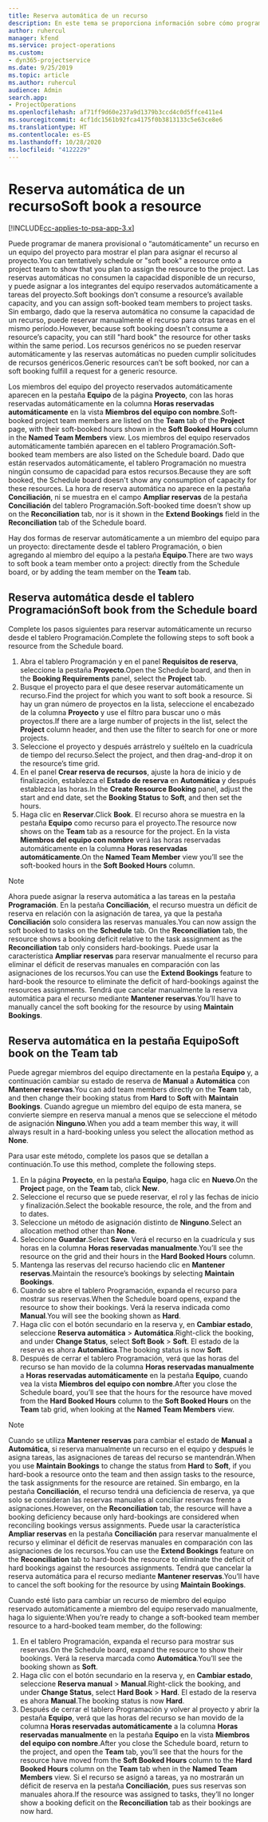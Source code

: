 ```yaml
---
title: Reserva automática de un recurso
description: En este tema se proporciona información sobre cómo programar de manera provisional o reservar automáticamente miembros de equipo de un proyecto.
author: ruhercul
manager: kfend
ms.service: project-operations
ms.custom:
- dyn365-projectservice
ms.date: 9/25/2019
ms.topic: article
ms.author: ruhercul
audience: Admin
search.app:
- ProjectOperations
ms.openlocfilehash: af71ff9d60e237a9d1379b3ccd4c0d5ffce411e4
ms.sourcegitcommit: 4cf1dc1561b92fca4175f0b3813133c5e63ce8e6
ms.translationtype: HT
ms.contentlocale: es-ES
ms.lasthandoff: 10/28/2020
ms.locfileid: "4122229"
---
```

# <a name="soft-book-a-resource"></a><span data-ttu-id="69fc0-103">Reserva automática de un recurso</span><span class="sxs-lookup"><span data-stu-id="69fc0-103">Soft book a resource</span></span>

[!INCLUDE[cc-applies-to-psa-app-3.x](../includes/cc-applies-to-psa-app-3x.md)]

<span data-ttu-id="69fc0-104">Puede programar de manera provisional o “automáticamente” un recurso en un equipo del proyecto para mostrar el plan para asignar el recurso al proyecto.</span><span class="sxs-lookup"><span data-stu-id="69fc0-104">You can tentatively schedule or "soft book" a resource onto a project team to show that you plan to assign the resource to the project.</span></span> <span data-ttu-id="69fc0-105">Las reservas automáticas no consumen la capacidad disponible de un recurso, y puede asignar a los integrantes del equipo reservados automáticamente a tareas del proyecto.</span><span class="sxs-lookup"><span data-stu-id="69fc0-105">Soft bookings don’t consume a resource’s available capacity, and you can assign soft-booked team members to project tasks.</span></span> <span data-ttu-id="69fc0-106">Sin embargo, dado que la reserva automática no consume la capacidad de un recurso, puede reservar manualmente el recurso para otras tareas en el mismo período.</span><span class="sxs-lookup"><span data-stu-id="69fc0-106">However, because soft booking doesn’t consume a resource’s capacity, you can still "hard book" the resource for other tasks within the same period.</span></span> <span data-ttu-id="69fc0-107">Los recursos genéricos no se pueden reservar automáticamente y las reservas automáticas no pueden cumplir solicitudes de recursos genéricos.</span><span class="sxs-lookup"><span data-stu-id="69fc0-107">Generic resources can’t be soft booked, nor can a soft booking fulfill a request for a generic resource.</span></span>

<span data-ttu-id="69fc0-108">Los miembros del equipo del proyecto reservados automáticamente aparecen en la pestaña **Equipo** de la página **Proyecto**, con las horas reservadas automáticamente en la columna **Horas reservadas automáticamente** en la vista **Miembros del equipo con nombre**.</span><span class="sxs-lookup"><span data-stu-id="69fc0-108">Soft-booked project team members are listed on the **Team** tab of the **Project** page, with their soft-booked hours shown in the **Soft Booked Hours** column in the **Named Team Members** view.</span></span> <span data-ttu-id="69fc0-109">Los miembros del equipo reservados automáticamente también aparecen en el tablero Programación.</span><span class="sxs-lookup"><span data-stu-id="69fc0-109">Soft-booked team members are also listed on the Schedule board.</span></span> <span data-ttu-id="69fc0-110">Dado que están reservados automáticamente, el tablero Programación no muestra ningún consumo de capacidad para estos recursos.</span><span class="sxs-lookup"><span data-stu-id="69fc0-110">Because they are soft booked, the Schedule board doesn't show any consumption of capacity for these resources.</span></span> <span data-ttu-id="69fc0-111">La hora de reserva automática no aparece en la pestaña **Conciliación**, ni se muestra en el campo **Ampliar reservas** de la pestaña **Conciliación** del tablero Programación.</span><span class="sxs-lookup"><span data-stu-id="69fc0-111">Soft-booked time doesn’t show up on the **Reconciliation** tab, nor is it shown in the **Extend Bookings** field in the **Reconciliation** tab of the Schedule board.</span></span> 

<span data-ttu-id="69fc0-112">Hay dos formas de reservar automáticamente a un miembro del equipo para un proyecto: directamente desde el tablero Programación, o bien agregando al miembro del equipo a la pestaña **Equipo**.</span><span class="sxs-lookup"><span data-stu-id="69fc0-112">There are two ways to soft book a team member onto a project: directly from the Schedule board, or by adding the team member on the **Team** tab.</span></span> 

## <a name="soft-book-from-the-schedule-board"></a><span data-ttu-id="69fc0-113">Reserva automática desde el tablero Programación</span><span class="sxs-lookup"><span data-stu-id="69fc0-113">Soft book from the Schedule board</span></span>
<span data-ttu-id="69fc0-114">Complete los pasos siguientes para reservar automáticamente un recurso desde el tablero Programación.</span><span class="sxs-lookup"><span data-stu-id="69fc0-114">Complete the following steps to soft book a resource from the Schedule board.</span></span> 

1. <span data-ttu-id="69fc0-115">Abra el tablero Programación y en el panel **Requisitos de reserva**, seleccione la pestaña **Proyecto**.</span><span class="sxs-lookup"><span data-stu-id="69fc0-115">Open the Schedule board, and then in the **Booking Requirements** panel, select the **Project** tab.</span></span>
2. <span data-ttu-id="69fc0-116">Busque el proyecto para el que desee reservar automáticamente un recurso.</span><span class="sxs-lookup"><span data-stu-id="69fc0-116">Find the project for which you want to soft book a resource.</span></span> <span data-ttu-id="69fc0-117">Si hay un gran número de proyectos en la lista, seleccione el encabezado de la columna **Proyecto** y use el filtro para buscar uno o más proyectos.</span><span class="sxs-lookup"><span data-stu-id="69fc0-117">If there are a large number of projects in the list, select the **Project** column header, and then use the filter to search for one or more projects.</span></span>
3. <span data-ttu-id="69fc0-118">Seleccione el proyecto y después arrástrelo y suéltelo en la cuadrícula de tiempo del recurso.</span><span class="sxs-lookup"><span data-stu-id="69fc0-118">Select the project, and then drag-and-drop it on the resource’s time grid.</span></span>
5. <span data-ttu-id="69fc0-119">En el panel **Crear reserva de recursos**, ajuste la hora de inicio y de finalización, establezca el **Estado de reserva** en **Automática** y después establezca las horas.</span><span class="sxs-lookup"><span data-stu-id="69fc0-119">In the **Create Resource Booking** panel, adjust the start and end date, set the **Booking Status** to **Soft**, and then set the hours.</span></span> 
6. <span data-ttu-id="69fc0-120">Haga clic en **Reservar**.</span><span class="sxs-lookup"><span data-stu-id="69fc0-120">Click **Book**.</span></span> <span data-ttu-id="69fc0-121">El recurso ahora se muestra en la pestaña **Equipo** como recurso para el proyecto.</span><span class="sxs-lookup"><span data-stu-id="69fc0-121">The resource now shows on the **Team** tab as a resource for the project.</span></span> <span data-ttu-id="69fc0-122">En la vista **Miembros del equipo con nombre** verá las horas reservadas automáticamente en la columna **Horas reservadas automáticamente**.</span><span class="sxs-lookup"><span data-stu-id="69fc0-122">On the **Named Team Member** view you’ll see the soft-booked hours in the **Soft Booked Hours** column.</span></span>

> [!NOTE]
> <span data-ttu-id="69fc0-123">Ahora puede asignar la reserva automática a las tareas en la pestaña **Programación**. En la pestaña **Conciliación**, el recurso muestra un déficit de reserva en relación con la asignación de tarea, ya que la pestaña **Conciliación** solo considera las reservas manuales.</span><span class="sxs-lookup"><span data-stu-id="69fc0-123">You can now assign the soft booked to tasks on the **Schedule** tab. On the **Reconciliation** tab, the resource shows a booking deficit relative to the task assignment as the **Reconciliation** tab only considers hard-bookings.</span></span> <span data-ttu-id="69fc0-124">Puede usar la característica **Ampliar reservas** para reservar manualmente el recurso para eliminar el déficit de reservas manuales en comparación con las asignaciones de los recursos.</span><span class="sxs-lookup"><span data-stu-id="69fc0-124">You can use the **Extend Bookings** feature to hard-book the resource to eliminate the deficit of hard-bookings against the resources assignments.</span></span> <span data-ttu-id="69fc0-125">Tendrá que cancelar manualmente la reserva automática para el recurso mediante **Mantener reservas**.</span><span class="sxs-lookup"><span data-stu-id="69fc0-125">You’ll have to manually cancel the soft booking for the resource by using **Maintain Bookings**.</span></span>

## <a name="soft-book-on-the-team-tab"></a><span data-ttu-id="69fc0-126">Reserva automática en la pestaña Equipo</span><span class="sxs-lookup"><span data-stu-id="69fc0-126">Soft book on the Team tab</span></span>

<span data-ttu-id="69fc0-127">Puede agregar miembros del equipo directamente en la pestaña **Equipo** y, a continuación cambiar su estado de reserva de **Manual** a **Automática** con **Mantener reservas**.</span><span class="sxs-lookup"><span data-stu-id="69fc0-127">You can add team members directly on the **Team** tab, and then change their booking status from **Hard** to **Soft** with **Maintain Bookings**.</span></span> <span data-ttu-id="69fc0-128">Cuando agregue un miembro del equipo de esta manera, se convierte siempre en reserva manual a menos que se seleccione el método de asignación **Ninguno**.</span><span class="sxs-lookup"><span data-stu-id="69fc0-128">When you add a team member this way, it will always result in a hard-booking unless you select the allocation method as **None**.</span></span>

<span data-ttu-id="69fc0-129">Para usar este método, complete los pasos que se detallan a continuación.</span><span class="sxs-lookup"><span data-stu-id="69fc0-129">To use this method, complete the following steps.</span></span>

1. <span data-ttu-id="69fc0-130">En la página **Proyecto**, en la pestaña **Equipo**, haga clic en **Nuevo**.</span><span class="sxs-lookup"><span data-stu-id="69fc0-130">On the **Project** page, on the **Team** tab, click **New**.</span></span>
2. <span data-ttu-id="69fc0-131">Seleccione el recurso que se puede reservar, el rol y las fechas de inicio y finalización.</span><span class="sxs-lookup"><span data-stu-id="69fc0-131">Select the bookable resource, the role, and the from and to dates.</span></span>
3. <span data-ttu-id="69fc0-132">Seleccione un método de asignación distinto de **Ninguno**.</span><span class="sxs-lookup"><span data-stu-id="69fc0-132">Select an allocation method other than **None**.</span></span>
4. <span data-ttu-id="69fc0-133">Seleccione **Guardar**.</span><span class="sxs-lookup"><span data-stu-id="69fc0-133">Select **Save**.</span></span> <span data-ttu-id="69fc0-134">Verá el recurso en la cuadrícula y sus horas en la columna **Horas reservadas manualmente**.</span><span class="sxs-lookup"><span data-stu-id="69fc0-134">You’ll see the resource on the grid and their hours in the **Hard Booked Hours** column.</span></span>
5. <span data-ttu-id="69fc0-135">Mantenga las reservas del recurso haciendo clic en **Mantener reservas**.</span><span class="sxs-lookup"><span data-stu-id="69fc0-135">Maintain the resource’s bookings by selecting **Maintain Bookings**.</span></span>
6. <span data-ttu-id="69fc0-136">Cuando se abre el tablero Programación, expanda el recurso para mostrar sus reservas.</span><span class="sxs-lookup"><span data-stu-id="69fc0-136">When the Schedule board opens, expand the resource to show their bookings.</span></span> <span data-ttu-id="69fc0-137">Verá la reserva indicada como **Manual**.</span><span class="sxs-lookup"><span data-stu-id="69fc0-137">You will see the booking shown as **Hard**.</span></span>
7. <span data-ttu-id="69fc0-138">Haga clic con el botón secundario en la reserva y, en **Cambiar estado**, seleccione **Reserva automática** \> **Automática**.</span><span class="sxs-lookup"><span data-stu-id="69fc0-138">Right-click the booking, and under **Change Status**, select **Soft Book** \> **Soft**.</span></span> <span data-ttu-id="69fc0-139">El estado de la reserva es ahora **Automática**.</span><span class="sxs-lookup"><span data-stu-id="69fc0-139">The booking status is now **Soft**.</span></span>
8. <span data-ttu-id="69fc0-140">Después de cerrar el tablero Programación, verá que las horas del recurso se han movido de la columna **Horas reservadas manualmente** a **Horas reservadas automáticamente** en la pestaña **Equipo**, cuando vea la vista **Miembros del equipo con nombre**.</span><span class="sxs-lookup"><span data-stu-id="69fc0-140">After you close the Schedule board, you’ll see that the hours for the resource have moved from the **Hard Booked Hours** column to the **Soft Booked Hours** on the **Team** tab grid, when looking at the **Named Team Members** view.</span></span>

> [!NOTE]
> <span data-ttu-id="69fc0-141">Cuando se utiliza **Mantener reservas** para cambiar el estado de **Manual** a **Automática**, si reserva manualmente un recurso en el equipo y después le asigna tareas, las asignaciones de tareas del recurso se mantendrán.</span><span class="sxs-lookup"><span data-stu-id="69fc0-141">When you use **Maintain Bookings** to change the status from **Hard** to **Soft**, if you hard-book a resource onto the team and then assign tasks to the resource, the task assignments for the resource are retained.</span></span> <span data-ttu-id="69fc0-142">Sin embargo, en la pestaña **Conciliación**, el recurso tendrá una deficiencia de reserva, ya que solo se consideran las reservas manuales al conciliar reservas frente a asignaciones.</span><span class="sxs-lookup"><span data-stu-id="69fc0-142">However, on the **Reconciliation** tab, the resource will have a booking deficiency because only hard-bookings are considered when reconciling bookings versus assignments.</span></span> <span data-ttu-id="69fc0-143">Puede usar la característica **Ampliar reservas** en la pestaña **Conciliación** para reservar manualmente el recurso y eliminar el déficit de reservas manuales en comparación con las asignaciones de los recursos.</span><span class="sxs-lookup"><span data-stu-id="69fc0-143">You can use the **Extend Bookings** feature on the **Reconciliation** tab to hard-book the resource to eliminate the deficit of hard bookings against the resources assignments.</span></span> <span data-ttu-id="69fc0-144">Tendrá que cancelar la reserva automática para el recurso mediante **Mantener reservas**.</span><span class="sxs-lookup"><span data-stu-id="69fc0-144">You’ll have to cancel the soft booking for the resource by using **Maintain Bookings**.</span></span>

<span data-ttu-id="69fc0-145">Cuando esté listo para cambiar un recurso de miembro del equipo reservado automáticamente a miembro del equipo reservado manualmente, haga lo siguiente:</span><span class="sxs-lookup"><span data-stu-id="69fc0-145">When you’re ready to change a soft-booked team member resource to a hard-booked team member, do the following:</span></span>

1. <span data-ttu-id="69fc0-146">En el tablero Programación, expanda el recurso para mostrar sus reservas.</span><span class="sxs-lookup"><span data-stu-id="69fc0-146">On the Schedule board, expand the resource to show their bookings.</span></span> <span data-ttu-id="69fc0-147">Verá la reserva marcada como **Automática**.</span><span class="sxs-lookup"><span data-stu-id="69fc0-147">You’ll see the booking shown as **Soft**.</span></span>
2. <span data-ttu-id="69fc0-148">Haga clic con el botón secundario en la reserva y, en **Cambiar estado**, seleccione **Reserva manual** \> **Manual**.</span><span class="sxs-lookup"><span data-stu-id="69fc0-148">Right-click the booking, and under **Change Status**, select **Hard Book** \> **Hard**.</span></span> <span data-ttu-id="69fc0-149">El estado de la reserva es ahora **Manual**.</span><span class="sxs-lookup"><span data-stu-id="69fc0-149">The booking status is now **Hard**.</span></span>
3. <span data-ttu-id="69fc0-150">Después de cerrar el tablero Programación y volver al proyecto y abrir la pestaña **Equipo**, verá que las horas del recurso se han movido de la columna **Horas reservadas automáticamente** a la columna **Horas reservadas manualmente** en la pestaña **Equipo** en la vista **Miembros del equipo con nombre**.</span><span class="sxs-lookup"><span data-stu-id="69fc0-150">After you close the Schedule board, return to the project, and open the **Team** tab, you’ll see that the hours for the resource have moved from the **Soft Booked Hours** column to the **Hard Booked Hours** column on the **Team** tab when in the **Named Team Members** view.</span></span> <span data-ttu-id="69fc0-151">Si el recurso se asignó a tareas, ya no mostrarán un déficit de reserva en la pestaña **Conciliación**, pues sus reservas son manuales ahora.</span><span class="sxs-lookup"><span data-stu-id="69fc0-151">If the resource was assigned to tasks, they’ll no longer show a booking deficit on the **Reconciliation** tab as their bookings are now hard.</span></span>

